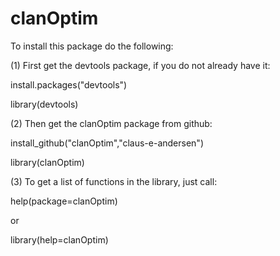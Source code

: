 clanOptim
=========

To install this package do the following:

(1) First get the devtools package, if you do not already have it:

install.packages("devtools")

library(devtools)



(2) Then get the clanOptim package from github:

install_github("clanOptim","claus-e-andersen")

library(clanOptim)


(3) To get a list of functions in the library, just call:

help(package=clanOptim)

or

library(help=clanOptim)


